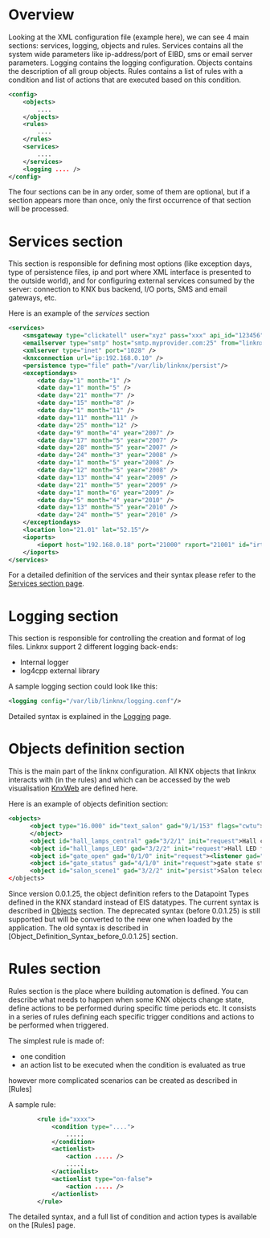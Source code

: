 # Overview
Looking at the XML configuration file (example here), we can see 4 main sections: services, logging, objects and rules. Services contains all the system wide parameters like ip-address/port of EIBD, sms or email server parameters. Logging contains the logging configuration. Objects contains the description of all group objects. Rules contains a list of rules with a condition and list of actions that are executed based on this condition.

```xml
<config>
    <objects>
        ....
    </objects>
    <rules>
        ....
    </rules>
    <services>
        ....
    </services>
    <logging .... />
</config>
```

The four sections can be in any order, some of them are optional, but if a section appears more than once, only the first occurrence of that section will be processed.

# Services section

This section is responsible for defining most options (like exception days, type of persistence files, ip and port where XML interface is presented to the outside world), and for configuring external services consumed by the server: connection to KNX bus backend, I/O ports, SMS and email gateways, etc.

Here is an example of the _services_ section

```xml
<services>
	<smsgateway type="clickatell" user="xyz" pass="xxx" api_id="123456" />
	<emailserver type="smtp" host="smtp.myprovider.com:25" from="linknx@mydomain.com" />
	<xmlserver type="inet" port="1028" />
	<knxconnection url="ip:192.168.0.10" />
	<persistence type="file" path="/var/lib/linknx/persist"/>
	<exceptiondays>
		<date day="1" month="1" />
		<date day="1" month="5" />
		<date day="21" month="7" />
		<date day="15" month="8" />
		<date day="1" month="11" />
		<date day="11" month="11" />
		<date day="25" month="12" />
		<date day="9" month="4" year="2007" />
		<date day="17" month="5" year="2007" />
		<date day="28" month="5" year="2007" />
		<date day="24" month="3" year="2008" />
		<date day="1" month="5" year="2008" />
		<date day="12" month="5" year="2008" />
		<date day="13" month="4" year="2009" />
		<date day="21" month="5" year="2009" />
		<date day="1" month="6" year="2009" />
		<date day="5" month="4" year="2010" />
		<date day="13" month="5" year="2010" />
		<date day="24" month="5" year="2010" />
	</exceptiondays>
	<location lon="21.01" lat="52.15"/>
	<ioports>
		<ioport host="192.168.0.18" port="21000" rxport="21001" id="irtrans"/>
	</ioports>
</services>

```

For a detailed definition of the services and their syntax please refer to the [Services section page](Services-Section).

# Logging section

This section is responsible for controlling the creation and format of log files. Linknx support 2 different logging back-ends:

- Internal logger
- log4cpp external library

A sample logging section could look like this:

```xml
<logging config="/var/lib/linknx/logging.conf"/>
``` 

Detailed syntax is explained in the [Logging](Logging) page.

# Objects definition section

This is the main part of the linknx configuration. All KNX objects that linknx interacts with (in the rules) and which can be accessed by the web visualisation [KnxWeb](https://github.com/linknx/knxweb) are defined here.

Here is an example of objects definition section:

```xml
<objects>
      <object type="16.000" id="text_salon" gad="9/1/153" flags="cwtu">Text on LCD in salon</object>
      </object>
      <object id="hall_lamps_central" gad="3/2/1" init="request">Hall central lamp</object>
      <object id="hall_lamps_LED" gad="3/2/2" init="request">Hall LED floor lights</object>
      <object id="gate_open" gad="0/1/0" init="request"><listener gad="4/1/0"/>gate open close</object>
      <object id="gate_status" gad="4/1/0" init="request">gate state status</object>
      <object id="salon_scene1" gad="3/2/2" init="persist">Salon teleconference start scene</object>
</objects>
```

Since version 0.0.1.25, the object definition refers to the Datapoint Types defined in the KNX standard instead of EIS datatypes.
The current syntax is described in [Objects](Objects) section.
The deprecated syntax (before 0.0.1.25) is still supported but will be converted to the new one when loaded by the application.
The old syntax is described in [Object_Definition_Syntax_before_0.0.1.25] section.

# Rules section

Rules section is the place where building automation is defined. You can describe what needs to happen when some KNX objects change state, define actions to be performed during specific time periods etc. It consists in a series of rules defining each specific trigger conditions and actions to be performed when triggered.

The simplest rule is made of:
- one condition
- an action list to be executed when the condition is evaluated as true

however more complicated scenarios can be created as described in [Rules]

A sample rule:

```xml
        <rule id="xxxx">
            <condition type="....">
                .....
            </condition>
            <actionlist>
                <action ..... />
                .....
            </actionlist>
            <actionlist type="on-false">
                <action ..... />
            </actionlist>
        </rule>
```

The detailed syntax, and a full list of condition and action types is available on the [Rules] page. 